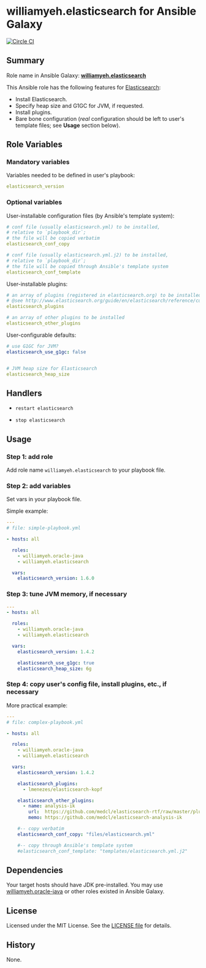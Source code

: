 
williamyeh.elasticsearch for Ansible Galaxy
============

[![Circle CI](https://circleci.com/gh/William-Yeh/ansible-elasticsearch.svg?style=shield)](https://circleci.com/gh/William-Yeh/ansible-elasticsearch)




## Summary

Role name in Ansible Galaxy: **[williamyeh.elasticsearch](https://galaxy.ansible.com/list#/roles/2859)**

This Ansible role has the following features for [Elasticsearch](http://www.elasticsearch.org/):

 - Install Elasticsearch.
 - Specify heap size and G1GC for JVM, if requested.
 - Install plugins.
 - Bare bone configuration (*real* configuration should be left to user's template files; see **Usage** section below).



## Role Variables

### Mandatory variables

Variables needed to be defined in user's playbook:

```yaml
elasticsearch_version
```


### Optional variables


User-installable configuration files (by Ansible's template system):

```yaml
# conf file (usually elasticsearch.yml) to be installed,
# relative to `playbook_dir`;
# the file will be copied verbatim
elasticsearch_conf_copy

# conf file (usually elasticsearch.yml.j2) to be installed,
# relative to `playbook_dir`;
# the file will be copied through Ansible's template system
elasticsearch_conf_template
```

User-installable plugins:

```yaml
# an array of plugins (registered in elasticsearch.org) to be installed
# @see http://www.elasticsearch.org/guide/en/elasticsearch/reference/current/modules-plugins.html
elasticsearch_plugins

# an array of other plugins to be installed
elasticsearch_other_plugins
```


User-configurable defaults:

```yaml
# use G1GC for JVM?
elasticsearch_use_g1gc: false


# JVM heap size for Elasticsearch
elasticsearch_heap_size
```




## Handlers

- `restart elasticsearch`

- `stop elasticsearch`




## Usage


### Step 1: add role

Add role name `williamyeh.elasticsearch` to your playbook file.


### Step 2: add variables

Set vars in your playbook file.

Simple example:

```yaml
---
# file: simple-playbook.yml

- hosts: all

  roles:
    - williamyeh.oracle-java
    - williamyeh.elasticsearch

  vars:
    elasticsearch_version: 1.6.0
```


### Step 3: tune JVM memory, if necessary


```yaml
---
- hosts: all

  roles:
    - williamyeh.oracle-java
    - williamyeh.elasticsearch

  vars:
    elasticsearch_version: 1.4.2

    elasticsearch_use_g1gc: true
    elasticsearch_heap_size: 6g

```


### Step 4: copy user's config file, install plugins, etc., if necessary

More practical example:

```yaml
---
# file: complex-playbook.yml

- hosts: all

  roles:
    - williamyeh.oracle-java
    - williamyeh.elasticsearch

  vars:
    elasticsearch_version: 1.4.2

    elasticsearch_plugins:
      - lmenezes/elasticsearch-kopf

    elasticsearch_other_plugins:
      - name: analysis-ik
        url:  https://github.com/medcl/elasticsearch-rtf/raw/master/plugins/analysis-ik/elasticsearch-analysis-ik-1.2.6.jar
        memo: https://github.com/medcl/elasticsearch-analysis-ik

    #-- copy verbatim
    elasticsearch_conf_copy: "files/elasticsearch.yml"

    #-- copy through Ansible's template system
    #elasticsearch_conf_template: "templates/elasticsearch.yml.j2"
```



## Dependencies

Your target hosts should have JDK pre-installed.  You may use [williamyeh.oracle-java](https://galaxy.ansible.com/list#/roles/2851) or other roles existed in Ansible Galaxy.


## License

Licensed under the MIT License. See the [LICENSE file](LICENSE) for details.


## History

None.
